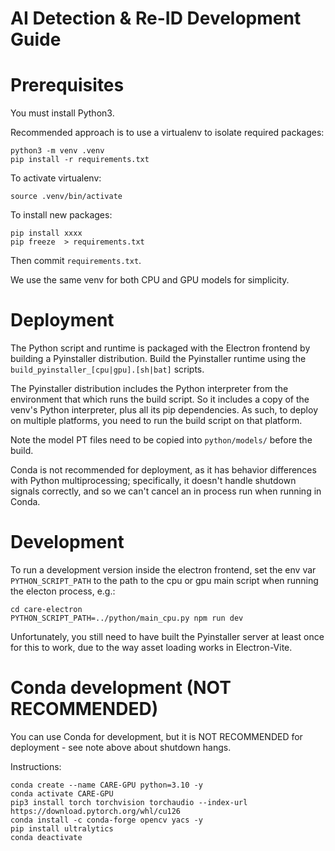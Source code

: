 # AI Detection & Re-ID Development Guide

# Prerequisites

You must install Python3.

Recommended approach is to use a virtualenv to isolate required packages:

```
python3 -m venv .venv
pip install -r requirements.txt
```

To activate virtualenv:

```
source .venv/bin/activate
```

To install new packages:

```
pip install xxxx
pip freeze  > requirements.txt
```

Then commit `requirements.txt`.

We use the same venv for both CPU and GPU models for simplicity.

# Deployment

The Python script and runtime is packaged with the Electron frontend by building
a Pyinstaller distribution. Build the Pyinstaller runtime using the
`build_pyinstaller_[cpu|gpu].[sh|bat]` scripts.

The Pyinstaller distribution includes the Python interpreter from the environment
that which runs the build script. So it includes a copy of the venv's Python
interpreter, plus all its pip dependencies. As such, to deploy on multiple
platforms, you need to run the build script on that platform.

Note the model PT files need to be copied into `python/models/` before the
build.

Conda is not recommended for deployment, as it has behavior differences with
Python multiprocessing; specifically, it doesn't handle shutdown signals correctly,
and so we can't cancel an in process run when running in Conda.

# Development

To run a development version inside the electron frontend, set the env var
`PYTHON_SCRIPT_PATH` to the path to the cpu or gpu main script when running
the electon process, e.g.:

```
cd care-electron
PYTHON_SCRIPT_PATH=../python/main_cpu.py npm run dev
```

Unfortunately, you still need to have built the Pyinstaller server at least once
for this to work, due to the way asset loading works in Electron-Vite.

# Conda development (NOT RECOMMENDED)

You can use Conda for development, but it is NOT RECOMMENDED for deployment -
see note above about shutdown hangs.

Instructions:

```
conda create --name CARE-GPU python=3.10 -y
conda activate CARE-GPU
pip3 install torch torchvision torchaudio --index-url https://download.pytorch.org/whl/cu126
conda install -c conda-forge opencv yacs -y
pip install ultralytics
conda deactivate
```
